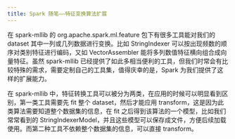 ```yaml
---
title: Spark 随笔——特征变换算法扩展
---
```


在 spark-mllib 的 org.apache.spark.ml.feature 包下有很多工具能对我们的 dataset 其中一列或几列数据进行变换。比如 StringIndexer 可以按出现频数的顺序对类别特征进行编码，又如 VectorAssembler 能将多列数值特征横向组合成向量特征。虽然 spark-mllib 已经提供了如此多相当便利的工具，但我们时常会有比较特殊的需求，需要定制自己的工具集，值得庆幸的是，Spark 为我们提供了这样的扩展能力。

在 spark-mllib 中，特征转换工具可以被分为两类，在应用的时候可以明显看到区别，第一类工具需要先 fit 整个 dataset，然后才能应用 transform，这是因为此类算法需要知道整个数据集的信息，在 fit 之后得到该算法的一个模型，比如我们常常看到的 StringIndexerModel，并且这些模型可以保存成文件，方便后续加载使用。而第二种工具不依赖整个数据集的信息，可以直接 transform。

